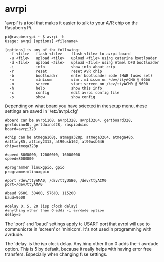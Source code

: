 avrpi
=====

'avrpi' is a tool that makes it easier to talk to your AVR chip on the Raspberry Pi.

	pi@raspberrypi ~ $ avrpi -h
	Usage: avrpi [options] <filename>

	[options] is any of the following:
	  -f <file>   flash <file>    flash <file> to avrpi board
	  -u <file>   upload <file>   upload <file> using caterina bootloader
	  -d <file>   upload <file>   upload <file> using Atmel DFU bootloader
	  -i          info            show info about chip
	  -r          reset           reset AVR chip
	  -b          bootloader      enter bootloader mode (HWB fuses set)
	  -m          minicom         start minicom on /dev/ttyACM0 @ 9600
	  -n          screen          start screen on /dev/ttyACM0 @ 9600
	  -h          help            show this info
	  -c          config          edit avrpi config file
	  -s          show            show config

Depending on what board you have selected in the setup menu, these settings are saved in '/etc/avrpi.cfg'

	#board can be avrpi168, avrpi328, avrpi32u4, gertboard328, gertduino48, gertduino328, raspioduino
	board=avrpi328

	#chip can be atmega168p, atmega328p, atmega32u4, atmega48p,
	#attiny85, attiny2313, at90usb162, at90usb646
	chip=atmega328p

	#speed 8000000, 12000000, 16000000
	speed=8000000

	#programmer linuxgpio, gpio
	programmer=linuxgpio

	#port /dev/ttyAMA0, /dev/ttyUSB0, /dev/ttyACM0
	port=/dev/ttyAMA0

	#baud 9600, 38400, 57600, 115200
	baud=9600

	#delay 0, 5, 20 (isp clock delay)
	#anything other than 0 adds -i avrdude option
	delay=5

The 'port' and 'baud' settings apply to USART port that avrpi will use to communicate in 'screen' or 'minicom'. It's not used in programming with avrdude.

The 'delay' is the isp clock delay. Anything other than 0 adds the -i avrdude option. This is 5 by default, because it really helps with having error free transfers. Especially when changing fuse settings.

